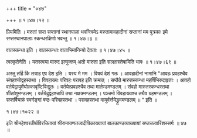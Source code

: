 +++
title = "०४७"

+++
 ॥  १।४७।१२ ॥   

  

प्रियमिति । मरुतां सप्त सप्तानां स्थानपाला भवन्त्विमेऽ मरुतामावहादीनां सप्तानां मम पुत्रकाः इमे सप्तस्थानपालाः स्कन्धरक्षिणो भवन्तु  ॥  १।४७।३ ॥   

  

वातस्कन्धा इति । वातस्कन्धाः वाताभिमानिन्यो देवताः  ॥  १।४७।४५ ॥   

  

त्वत्कृतेनेति । यतस्त्वया मारुद इत्युक्तम् अतो मारुता इति सञ्ज्ञास्तेषामिति भावः  ॥  १।४७।६९ ॥   

  

अस्तु तर्हि किं तत्राह एष देश इति । यस्य मे मम । विषयं देशं गतः । आवहादीनां नामानि "आवहः प्रवहश्चैव संवहश्चोद्वहस्तथा । विवहाख्यः परिवहः परावह इति क्रमात् । सप्तैते मारुतस्कन्धा महर्षिभिरुदाहृताः । आवहो वर्तयेद्वायुर्मेघोल्कावृष्टिविद्युतः । वर्तयेत्प्रवहश्चैव तथा मार्तण्डमण्डलम् । संवहो मारुतस्कन्धस्तथा शीतांशुमण्डलम् । वर्तयेदुद्वहश्चापि तथा नक्षत्रमण्डलम् । पञ्चमो विवहाख्यश्च तथैव ग्रहमण्डलम् । सप्तर्षिचक्रं स्वर्गङ्गां षष्ठः परिवहस्तथा । परावहस्तथा वायुर्वर्त्तयेद्ध्रुवमण्डलम्  ॥ " इति ॥   

१।४७।१०२२  ॥   

इति श्रीमहेश्वरतीर्थविरचितायां श्रीरामायणतत्त्वदीपिकाख्यायां बालकाण्डव्याख्यायां सप्तचत्वारिंशस्सर्गः  ॥  ४७  ॥   

  

  

